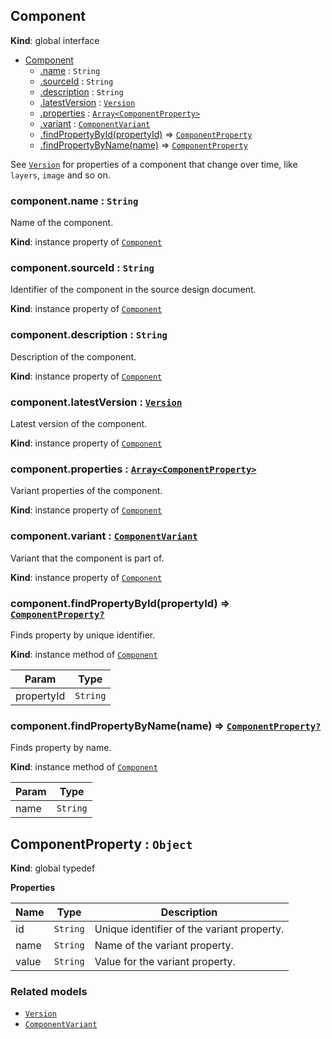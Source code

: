 ## Component
**Kind**: global interface

<a name="Component"></a>
* [Component](#Component)
    * [.name](#Component+name) : <code>String</code>
    * [.sourceId](#Component+sourceId) : <code>String</code>
    * [.description](#Component+description) : <code>String</code>
    * [.latestVersion](#Component+latestVersion) : [<code>Version</code>](version.md)
    * [.properties](#Component+properties) : [<code>Array&lt;ComponentProperty&gt;</code>](#ComponentProperty)
    * [.variant](#Component+variant) : [<code>ComponentVariant</code>](componentVariant.md)
    * [.findPropertyById(propertyId)](#Component+findPropertyById) ⇒ [<code>ComponentProperty</code>](#ComponentProperty)
    * [.findPropertyByName(name)](#Component+findPropertyByName) ⇒ [<code>ComponentProperty</code>](#ComponentProperty)

See [`Version`](version.md) for properties of a component that change over time, like `layers`, `image` and so on.

<a name="Component+name"></a>
### component.name : <code>String</code>
Name of the component.

**Kind**: instance property of [<code>Component</code>](#Component)

<a name="Component+sourceId"></a>
### component.sourceId : <code>String</code>
Identifier of the component in the source design document.

**Kind**: instance property of [<code>Component</code>](#Component)

<a name="Component+description"></a>
### component.description : <code>String</code>
Description of the component.

**Kind**: instance property of [<code>Component</code>](#Component)

<a name="Component+latestVersion"></a>
### component.latestVersion : [<code>Version</code>](version.md)
Latest version of the component.

**Kind**: instance property of [<code>Component</code>](#Component)

<a name="Component+properties"></a>
### component.properties : [<code>Array&lt;ComponentProperty&gt;</code>](#ComponentProperty)
Variant properties of the component.

**Kind**: instance property of [<code>Component</code>](#Component)

<a name="Component+variant"></a>
### component.variant : [<code>ComponentVariant</code>](componentVariant.md)
Variant that the component is part of.

**Kind**: instance property of [<code>Component</code>](#Component)


<a name="Component+findPropertyById"></a>
### component.findPropertyById(propertyId) ⇒ [<code>ComponentProperty?</code>](#ComponentProperty)
Finds property by unique identifier.

**Kind**: instance method of [<code>Component</code>](#Component)

| Param | Type |
| --- | --- |
| propertyId | <code>String</code> |


<a name="Component+findPropertyByName"></a>
### component.findPropertyByName(name) ⇒ [<code>ComponentProperty?</code>](#ComponentProperty)
Finds property by name.

**Kind**: instance method of [<code>Component</code>](#Component)

| Param | Type |
| --- | --- |
| name | <code>String</code> |


<a name="ComponentProperty"></a>
## ComponentProperty : <code>Object</code>
**Kind**: global typedef

**Properties**

| Name | Type | Description |
| --- | --- | --- |
| id | <code>String</code> | Unique identifier of the variant property. |
| name | <code>String</code> | Name of the variant property. |
| value | <code>String</code> | Value for the variant property. |

### Related models

- [`Version`](version.md)
- [`ComponentVariant`](componentVariant.md)
